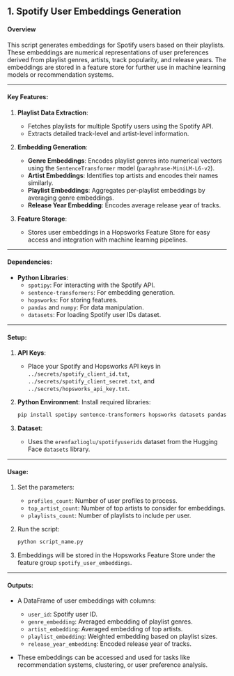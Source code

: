 ## 1. Spotify User Embeddings Generation

#### Overview
This script generates embeddings for Spotify users based on their playlists. These embeddings are numerical representations of user preferences derived from playlist genres, artists, track popularity, and release years. The embeddings are stored in a feature store for further use in machine learning models or recommendation systems.

---

#### Key Features:
1. **Playlist Data Extraction**:
   - Fetches playlists for multiple Spotify users using the Spotify API.
   - Extracts detailed track-level and artist-level information.

2. **Embedding Generation**:
   - **Genre Embeddings**: Encodes playlist genres into numerical vectors using the `SentenceTransformer` model (`paraphrase-MiniLM-L6-v2`).
   - **Artist Embeddings**: Identifies top artists and encodes their names similarly.
   - **Playlist Embeddings**: Aggregates per-playlist embeddings by averaging genre embeddings.
   - **Release Year Embedding**: Encodes average release year of tracks.

3. **Feature Storage**:
   - Stores user embeddings in a Hopsworks Feature Store for easy access and integration with machine learning pipelines.

---

#### Dependencies:
- **Python Libraries**:
  - `spotipy`: For interacting with the Spotify API.
  - `sentence-transformers`: For embedding generation.
  - `hopsworks`: For storing features.
  - `pandas` and `numpy`: For data manipulation.
  - `datasets`: For loading Spotify user IDs dataset.

---

#### Setup:
1. **API Keys**:
   - Place your Spotify and Hopsworks API keys in `../secrets/spotify_client_id.txt`, `../secrets/spotify_client_secret.txt`, and `../secrets/hopsworks_api_key.txt`.

2. **Python Environment**:
   Install required libraries:
   ```bash
   pip install spotipy sentence-transformers hopsworks datasets pandas numpy scikit-learn gensim
   ```

3. **Dataset**:
   - Uses the `erenfazlioglu/spotifyuserids` dataset from the Hugging Face `datasets` library.

---

#### Usage:
1. Set the parameters:
   - `profiles_count`: Number of user profiles to process.
   - `top_artist_count`: Number of top artists to consider for embeddings.
   - `playlists_count`: Number of playlists to include per user.

2. Run the script:
   ```bash
   python script_name.py
   ```

3. Embeddings will be stored in the Hopsworks Feature Store under the feature group `spotify_user_embeddings`.

---

#### Outputs:
- A DataFrame of user embeddings with columns:
  - `user_id`: Spotify user ID.
  - `genre_embedding`: Averaged embedding of playlist genres.
  - `artist_embedding`: Averaged embedding of top artists.
  - `playlist_embedding`: Weighted embedding based on playlist sizes.
  - `release_year_embedding`: Encoded release year of tracks.

- These embeddings can be accessed and used for tasks like recommendation systems, clustering, or user preference analysis.

